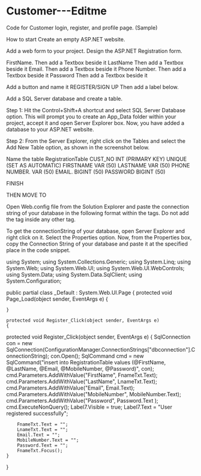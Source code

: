# Customer---Editme
Code for Customer login, register, and profile page. (Sample)

How to start
Create an empty ASP.NET website.

Add a web form to your project.
Design the ASP.NET Registration form.

FirstName.     Then add a Textbox beside it 
LastName       Then add a Textbox beside it
Email.         Then add a Textbox beside it
Phone Number.  Then add a Textbox beside it
Password       Then add a Textbox beside it

Add a button and name it REGISTER/SIGN UP
Then add a label below.



Add a SQL Server database and create a table.

Step 1: Hit the Control+Shift+A shortcut and select SQL Server Database option. This will prompt you to create an App_Data folder within your project, accept it and open Server Explorer box. Now, you have added a database to your ASP.NET website.

Step 2: From the Server Explorer, right click on the Tables and select the Add New Table option, as shown in the screenshot below.

Name the table RegistrationTable
CUST_NO INT (PRIMARY KEY) UNIQUE (SET AS AUTOMATIC)
FIRSTNAME      VAR (50)
LASTNAME       VAR (50)
PHONE NUMBER.  VAR (50)
EMAIL.         BIGINT (50)
PASSWORD       BIGINT (50)

FINISH

THEN MOVE TO

Open Web.config file from the Solution Explorer and paste the connection string of your database in the following format within the <configuration></configuration> tags. Do not add the <connectionStrings> tag inside any other tag.

<connectionStrings>
 <add name="dbconnection" connectionString="Paste your DB connection string here"/>
 </connectionStrings>
 
 To get the connectionString of your database, open Server Explorer and right click on it. Select the Properties option. Now, from the Properties box, copy the Connection String of your database and paste it at the specified place in the code snippet.

using System;
using System.Collections.Generic;
using System.Linq;
using System.Web;
using System.Web.UI;
using System.Web.UI.WebControls;
using System.Data;
using System.Data.SqlClient;
using System.Configuration;

public partial class _Default : System.Web.UI.Page
{
    protected void Page_Load(object sender, EventArgs e)
    {

    }

    protected void Register_Click(object sender, EventArgs e)
    {

 protected void Register_Click(object sender, EventArgs e)
    {
        SqlConnection con = new SqlConnection(ConfigurationManager.ConnectionStrings["dbconnection"].ConnectionString);
        con.Open();
        SqlCommand cmd = new SqlCommand("insert into RegistrationTable values (@FirstName, @LastName, @Email, @MobileNumber, @Password)", con);
        cmd.Parameters.AddWithValue("FirstName", FnameTxt.Text);
        cmd.Parameters.AddWithValue("LastName", LnameTxt.Text);
        cmd.Parameters.AddWithValue("Email", Email.Text);
        cmd.Parameters.AddWithValue("MobileNumber", MobileNumber.Text);
        cmd.Parameters.AddWithValue("Password", Password.Text );
        cmd.ExecuteNonQuery();
        Label7.Visible = true;
        Label7.Text = "User registered successfully";

        FnameTxt.Text = "";
        LnameTxt.Text = "";
        Email.Text = "";
        MobileNumber.Text = "";
        Password.Text = "";
        FnameTxt.Focus();
    }
}
